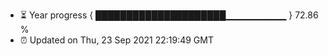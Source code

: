 - ⏳ Year progress { █████████████████████▁▁▁▁▁▁▁▁▁ } 72.86 %
- ⏰ Updated on Thu, 23 Sep 2021 22:19:49 GMT

